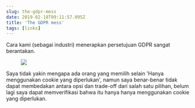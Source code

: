 ```yaml
---
slug: the-gdpr-mess
date: 2019-02-18T09:11:57.095Z
title: 'The GDPR mess'
tags: [links]
---
```

Cara kami (sebagai industri) menerapkan persetujuan GDPR sangat berantakan.

<figure>
  <img src="/images/2019-02-18-the-gdpr-mess.jpeg">
</figure>

Saya tidak yakin mengapa ada orang yang memilih selain &#39;Hanya menggunakan cookie yang diperlukan&#39;, namun saya benar-benar tidak dapat membedakan antara opsi dan trade-off dari salah satu pilihan, belum lagi saya dapat memverifikasi bahwa itu hanya hanya menggunakan cookie yang diperlukan.
